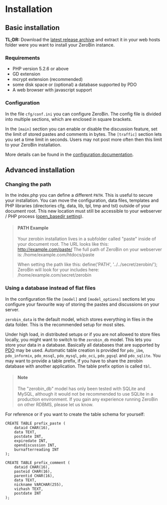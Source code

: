 Installation
============

## Basic installation

**TL;DR:** Download the [latest release archive](https://github.com/elrido/ZeroBin/releases/latest)
and extract it in your web hosts folder were you want to install your ZeroBin instance.

### Requirements

- PHP version 5.2.6 or above
- GD extension
- mcrypt extension (recommended)
- some disk space or (optional) a database supported by PDO
- A web browser with javascript support

### Configuration

In the file `cfg/conf.ini` you can configure ZeroBin. The config file is divided
into multiple sections, which are enclosed in square brackets.

In the `[main]` section you can enable or disable the discussion feature, set the
limit of stored pastes and comments in bytes. The `[traffic]` section lets you
set a time limit in seconds. Users may not post more often then this limit to
your ZeroBin installation.

More details can be found in the
[configuration documentation](https://github.com/elrido/ZeroBin/wiki/Configuration).

## Advanced installation

### Changing the path

In the index.php you can define a different `PATH`. This is useful to secure your
installation. You can move the configuration, data files, templates and PHP
libraries (directories cfg, data, lib, tpl, tmp and tst) outside of your document
root. This new location must still be accessible to your webserver / PHP process
([open_basedir setting](http://php.net/manual/en/ini.core.php#ini.open-basedir)).

> #### PATH Example
> Your zerobin installation lives in a subfolder called "paste" inside of your
> document root. The URL looks like this:
> http://example.com/paste/
> The full path of ZeroBin on your webserver is:
> /home/example.com/htdocs/paste
> 
> When setting the path like this:
> define('PATH', '../../secret/zerobin/');
> ZeroBin will look for your includes here:
> /home/example.com/secret/zerobin

### Using a database instead of flat files

In the configuration file the `[model]` and `[model_options]` sections let you
configure your favourite way of storing the pastes and discussions on your server.

`zerobin_data` is the default model, which stores everything in files in the data
folder. This is the recommended setup for most sites.

Under high load, in distributed setups or if you are not allowed to store files
locally, you might want to switch to the `zerobin_db` model. This lets you store
your data in a database. Basically all databases that are supported by
[PDO](http://php.net/manual/en/book.pdo.php) may be used. Automatic table
creation is provided for `pdo_ibm`, `pdo_informix`, `pdo_mssql`, `pdo_mysql`,
`pdo_oci`, `pdo_pgsql` and `pdo_sqlite`. You may want to provide a table prefix,
if you have to share the zerobin database with another application. The table
prefix option is called `tbl`.

> #### Note
> The "zerobin_db" model has only been tested with SQLite and MySQL, although it
would not be recommended to use SQLite in a production environment. If you gain
any experience running ZeroBin on other RDBMS, please let us know.

For reference or if you want to create the table schema for yourself:

    CREATE TABLE prefix_paste (
        dataid CHAR(16),
        data TEXT,
        postdate INT,
        expiredate INT,
        opendiscussion INT,
        burnafterreading INT
    );
    
    CREATE TABLE prefix_comment (
        dataid CHAR(16),
        pasteid CHAR(16),
        parentid CHAR(16),
        data TEXT,
        nickname VARCHAR(255),
        vizhash TEXT,
        postdate INT
    );
